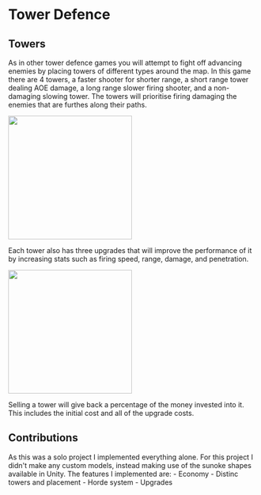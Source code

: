 # Tower Defence

## Towers
As in other tower defence games you will attempt to fight off advancing enemies by placing towers of different types around the map. In this game there are 4 towers, a faster shooter for shorter range, a short range tower dealing AOE damage, a long range slower firing shooter, and a non-damaging slowing tower. The towers will prioritise firing damaging the enemies that are furthes along their paths.

<img src="Tower Defence Placement" width="250">

Each tower also has three upgrades that will improve the performance of it by increasing stats such as firing speed, range, damage, and penetration.

<img src="Tower Defence Upgrading" width="250">

Selling a tower will give back a percentage of the money invested into it. This includes the initial cost and all of the upgrade costs.

## Contributions
As this was a solo project I implemented everything alone. For this project I didn't make any custom models, instead making use of the sunoke shapes available in Unity. The features I implemented are:
    - Economy
    - Distinc towers and placement
    - Horde system
    - Upgrades